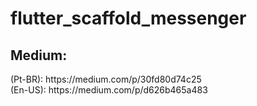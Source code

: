 # flutter_scaffold_messenger

<h2>Medium:</h2>
(Pt-BR): https://medium.com/p/30fd80d74c25<br/>
(En-US): https://medium.com/p/d626b465a483